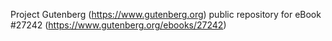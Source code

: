 Project Gutenberg (https://www.gutenberg.org) public repository for eBook #27242 (https://www.gutenberg.org/ebooks/27242)
